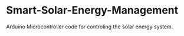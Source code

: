 # Smart-Solar-Energy-Management
Arduino Microcontroller code for controling the solar energy system.
